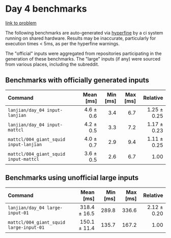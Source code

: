 # Day 4 benchmarks

[link to problem](http://adventofcode.com/2021/day/4)

The following benchmarks are auto-generated via [hyperfine](https://github.com/sharkdp/hyperfine) by a ci system running on shared hardware. Results may be inaccurate, particularly for execution times < 5ms, as per the hyperfine warnings.

The "official" inputs were aggregated from repositories participating in the generation of these benchmarks. The "large" inputs (if any) were sourced from various places, including the subreddit.

## Benchmarks with officially generated inputs
| Command | Mean [ms] | Min [ms] | Max [ms] | Relative |
|:---|---:|---:|---:|---:|
| `lanjian/day_04 input-lanjian` | 4.6 ± 0.6 | 3.4 | 6.7 | 1.25 ± 0.25 |
| `lanjian/day_04 input-mattcl` | 4.2 ± 0.5 | 3.3 | 7.2 | 1.17 ± 0.23 |
| `mattcl/004_giant_squid input-lanjian` | 4.0 ± 0.7 | 2.9 | 9.4 | 1.11 ± 0.25 |
| `mattcl/004_giant_squid input-mattcl` | 3.6 ± 0.5 | 2.6 | 6.7 | 1.00 |
## Benchmarks using unofficial large inputs
| Command | Mean [ms] | Min [ms] | Max [ms] | Relative |
|:---|---:|---:|---:|---:|
| `lanjian/day_04 large-input-01` | 318.4 ± 16.5 | 289.8 | 336.6 | 2.12 ± 0.20 |
| `mattcl/004_giant_squid large-input-01` | 150.1 ± 11.4 | 135.7 | 167.2 | 1.00 |
